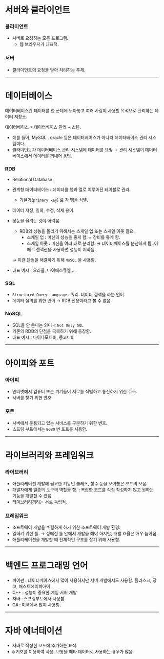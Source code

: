 # 서버와 클라이언트

### 클라이언트

- 서버로 요청하는 모든 프로그램.
    - 웹 브라우저가 대표적.

### 서버

- 클라이언트의 요청을 받아 처리하는 주체.

---

# 데이터베이스

데이터베이스란 데이터를 한 군데에 모아놓고 여러 사람이 사용할 목적으로 관리하는 데이터 저장소.

데이터베이스 ≠ 데이터베이스 관리 시스템.

- 예를 들어, MySQL , oracle 등은 데이터베이스가 아니라 데이터베이스 관리 시스템이다.
- 클라이언트가 데이터베이스 관리 시스템에 데이터를 요청 → 관리 시스템이 데이터베이스에서 데이터를 꺼내어 응답.

### RDB

- Relational Database
- 관계형 데이터베이스 : 데이터를 행과 열로 이루어진 테이블로 관리.
    - 기본기(`primary key`) 로 각 행을 식별.
- 데이터 저장, 질의, 수정, 삭제 용이.
- 성능을 올리는 것이 어려움.
    - RDB의 성능을 올리기 위해서는 스케일 업 또는 스케일 아웃 필요.
        - 스케일 업 : 머신의 성능을 좋게 함. = 장비를 좋게 함.
        - 스케일 아웃 : 머신을 여러 대로 분리함. → 데이터베이스를 분산하게 됨. 이때 트랜잭션을 사용하면 성능이 저하됨.

  → 이런 단점을 해결하기 위해 `NoSQL` 을 사용함.

- 대표 예시 : 오라클, 마이에스큐엘 …

### SQL

- `Structured Query Language` : 쿼리. 데이터 검색을 하는 언어.
- 데이터 질의를 위한 언어 → RDB 전용이라고 볼 수 없음.

### NoSQL

- SQL을 안 쓴다는 의미 < `Not Only SQL`
- 기존의 RDB의 단점을 극복하기 위해 등장함.
- 대표 예시 : 다이나모디비, 몽고디비

---

# 아이피와 포트

### 아이피

- 인터넷에서 컴퓨터 또는 기기들이 서로를 식별하고 통신하기 위한 주소.
- 서버를 찾기 위한 번호.

### 포트

- 서버에서 운용되고 있는 서비스를 구분하기 위한 번호.
- 스프링 부트에서는 `8080` 번 포트를 사용함.

---

# 라이브러리와 프레임워크

### 라이브러리

- 애플리케이션 개발에 필요한 기능인 클래스, 함수 등을 모아놓은 코드의 모음.
- 개발자에게 일종의 도구의 역할을 함. : 복잡한 코드를 직접 작성하지 않고 원하는 기능을 개발할 수 있음.
- 라이브러리끼리는 서로 독립적.

### 프레임워크

- 소프트웨어 개발을 수월하게 하기 위한 소프트웨어 개발 환경.
- 일하기 위한 틀. → 정해진 틀 안에서 개발을 해야 하지만, 개발 효율은 매우 높아짐.
- 애플리케이션을 개발할 때 전체적인 구조를 잡기 위해 사용함.

---

# 백엔드 프로그래밍 언어

- 파이썬 : 데이터베이스에서 많이 사용하지만 서버 개발에서도 사용함. 플라스크, 장고, 패스트에이피아이
- C++ : 성능이 중요한 게임 서버 개발
- 자바 : 스프링부트에서 사용함.
- C# : 미국에서 많이 사용함.

---

# 자바 에너테이션

- 자바로 작성한 코드에 추가하는 표식.
- `@` 기호를 이용하여 사용. 보통을 메타 데이터로 사용하는 경우가 많음.